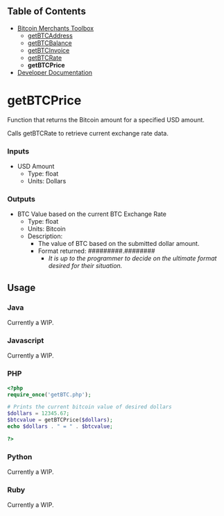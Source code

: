 ## Table of Contents
- [Bitcoin Merchants Toolbox][Toolbox]
  - [getBTCAddress]
  - [getBTCBalance]
  - [getBTCInvoice]
  - [getBTCRate]
  - **getBTCPrice**
- [Developer Documentation][DevDocs]

# getBTCPrice
Function that returns the Bitcoin amount for a specified USD amount.

Calls getBTCRate to retrieve current exchange rate data.

### Inputs
- USD Amount
  - Type: float
  - Units:  Dollars

### Outputs
- BTC Value based on the current BTC Exchange Rate
  - Type: float
  - Units:  Bitcoin
  - Description:
    - The value of BTC based on the submitted dollar amount. 
    - Format returned: #########.########
      - *It is up to the programmer to decide on the ultimate format desired for their situation.*

## Usage

### Java
Currently a WIP.

### Javascript
Currently a WIP.

### PHP
```php
<?php
require_once('getBTC.php');

# Prints the current bitcoin value of desired dollars
$dollars = 12345.67;
$btcvalue = getBTCPrice($dollars);
echo $dollars . " = " . $btcvalue;

?>
```

### Python
Currently a WIP.

### Ruby
Currently a WIP.


[bitstamp-api]: https://www.bitstamp.net/api/
[getBTC.conf]: ../getBTC.conf
[Toolbox]: ../
[getBTCAddress]: ../getBTCAddress/
[getBTCBalance]: ../getBTCBalance/
[getBTCInvoice]: ../getBTCInvoice/
[getBTCRate]: ../getBTCRate/
[getBTCPrice]: ../getBTCPrice/
[DevDocs]: ../docs/
